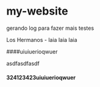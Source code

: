 # my-website


gerando log para fazer mais testes

Los Hermanos - laia laia laia
 
 
 
 
 
 ####uiuiuerioqwuer
 
 
 asdfasdfasdf




#### 324123423uiuiuerioqwuer
 
 
